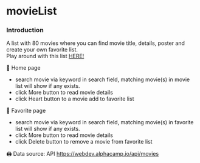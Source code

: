 # movieList

### Introduction
A list with 80 movies where you can find movie title, details, poster and create your own favorite list.   
Play around with this list [  HERE! ](https://peiyi-c.github.io/movieList_Alpha/)

🎥 Home page
* search movie via keyword in search field, matching movie(s) in movie list will show if any exists.  
* click More button to read movie details 
* click Heart button to a movie add to favorite list

🤎 Favorite page
* search movie via keyword in search field, matching movie(s) in favorite list will show if any exists.  
* click More button to read movie details 
* click Delete button to remove a movie from favorite list

🖨️ Data source: API https://webdev.alphacamp.io/api/movies
